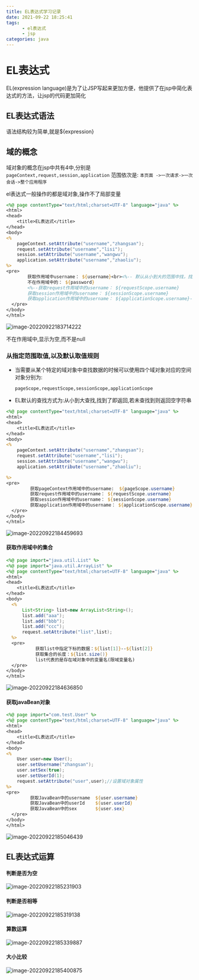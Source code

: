 ```yaml
---
title: EL表达式学习记录
date: 2021-09-22 18:25:41
tags:
      - el表达式
      - jsp
categories: java
---
```


# EL表达式

EL(expression language)是为了让JSP写起来更加方便，他提供了在jsp中简化表达式的方法，让jsp的代码更加简化

## EL表达式语法

语法结构较为简单,就是${expression}

## 域的概念

域对象的概念在jsp中共有4中,分别是`pageContext,request,session,application`  范围依次是: `本页面 ->一次请求->一次会话->整个应用程序`

el表达式一般操作的都是域对象,操作不了局部变量

```jsp
<%@ page contentType="text/html;charset=UTF-8" language="java" %>
<html>
<head>
    <title>EL表达式</title>
</head>
<body>
<%
    pageContext.setAttribute("username","zhangsan");
    request.setAttribute("username","lisi");
    session.setAttribute("username","wangwu");
    application.setAttribute("username","zhaoliu");
%>
<pre>
        获取作用域中username： ${username}<br><%-- 默认从小到大的范围中找，找到的第一个返回 --%>
        不在作用域中的： ${password}
        <%--获取request作用域中的username： ${requestScope.username}
        获取session作用域中的username： ${sessionScope.username}
        获取application作用域中的username： ${applicationScope.username}--%>
  </pre>
</body>
</html>
```

![image-20220922183714222](https://picture-1304716932.cos.ap-chengdu.myqcloud.com/img/image-20220922183714222.png)

不在作用域中,显示为空,而不是null

### 从指定范围取值,以及默认取值规则

- 当需要从某个特定的域对象中查找数据的时候可以使用四个域对象对应的空间对象分别为:

  `pageScope,requestScope,sessionScope,applicationScope`

- EL默认的查找方式为:从小到大查找,找到了即返回,若未查找到则返回空字符串

```jsp
<%@ page contentType="text/html;charset=UTF-8" language="java" %>
<html>
<head>
    <title>EL表达式</title>
</head>
<body>
<%
    pageContext.setAttribute("username","zhangsan");
    request.setAttribute("username","lisi");
    session.setAttribute("username","wangwu");
    application.setAttribute("username","zhaoliu");

%>
<pre>
         获取pageContext作用域中的username:  ${pageScope.username}
         获取request作用域中的username： ${requestScope.username}
         获取session作用域中的username： ${sessionScope.username}
         获取application作用域中的username： ${applicationScope.username}
  </pre>
</body>
</html>
```

![image-20220922184459693](https://picture-1304716932.cos.ap-chengdu.myqcloud.com/img/image-20220922184459693.png)



#### 获取作用域中的集合

```jsp
<%@ page import="java.util.List" %>
<%@ page import="java.util.ArrayList" %>
<%@ page contentType="text/html;charset=UTF-8" language="java" %>
<html>
<head>
    <title>EL表达式</title>
</head>
<body>
  <%
      List<String> list=new ArrayList<String>();
      list.add("aaa");
      list.add("bbb");
      list.add("ccc");
      request.setAttribute("list",list);
  %>
  <pre>
           获取list中指定下标的数据：${list[1]}--${list[2]}
           获取集合的长度：${list.size()}
           list代表的是存在域对象中的变量名(限域变量名)
  </pre>
</body>
</html>
```

![image-20220922184636850](https://picture-1304716932.cos.ap-chengdu.myqcloud.com/img/image-20220922184636850.png)

#### 获取javaBean对象

```jsp
<%@ page import="com.test.User" %>
<%@ page contentType="text/html;charset=UTF-8" language="java" %>
<html>
<head>
    <title>EL表达式</title>
</head>
<body>
<%
    User user=new User();
    user.setUsername("zhangsan");
    user.setSex(true);
    user.setUserId(1);
    request.setAttribute("user",user);//设置域对象属性
%>
<pre>
         获取JavaBean中的username  ${user.username}
         获取JavaBean中的userId    ${user.userId}
         获取JavaBean中的sex       ${user.sex}
  </pre>
</body>
</html>
```

![image-20220922185046439](https://picture-1304716932.cos.ap-chengdu.myqcloud.com/img/image-20220922185046439.png)

## EL表达式运算

#### 判断是否为空

![image-20220922185231903](https://picture-1304716932.cos.ap-chengdu.myqcloud.com/img/image-20220922185231903.png)

#### 判断是否相等

![image-20220922185319138](https://picture-1304716932.cos.ap-chengdu.myqcloud.com/img/image-20220922185319138.png)

#### 算数运算

![image-20220922185339887](https://picture-1304716932.cos.ap-chengdu.myqcloud.com/img/image-20220922185339887.png)

#### 大小比较

![image-20220922185400875](https://picture-1304716932.cos.ap-chengdu.myqcloud.com/img/image-20220922185400875.png)
